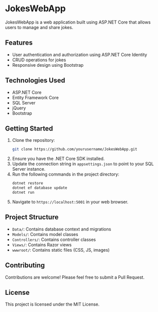 # JokesWebApp

JokesWebApp is a web application built using ASP.NET Core that allows users to manage and share jokes.

## Features

- User authentication and authorization using ASP.NET Core Identity
- CRUD operations for jokes
- Responsive design using Bootstrap

## Technologies Used

- ASP.NET Core
- Entity Framework Core
- SQL Server
- jQuery
- Bootstrap

## Getting Started

1. Clone the repository:
   ```bash
   git clone https://github.com/yourusername/JokesWebApp.git
   ```
2. Ensure you have the .NET Core SDK installed.
3. Update the connection string in `appsettings.json` to point to your SQL Server instance.
4. Run the following commands in the project directory:
   ```bash
   dotnet restore
   dotnet ef database update
   dotnet run
   ```
5. Navigate to `https://localhost:5001` in your web browser.

## Project Structure

- `Data/`: Contains database context and migrations
- `Models/`: Contains model classes
- `Controllers/`: Contains controller classes
- `Views/`: Contains Razor views
- `wwwroot/`: Contains static files (CSS, JS, images)

## Contributing

Contributions are welcome! Please feel free to submit a Pull Request.

## License

This project is licensed under the MIT License.
